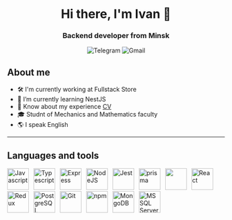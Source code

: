 <div align="center">
 <h1>Hi there, I'm Ivan 👋 </h1> 
 <h3>Backend developer from Minsk</h3> 
</div>

<div align="center">
  <img alt="Telegram" src="https://img.shields.io/badge/Telegram-2CA5E0?style=for-the-badge&logo=Telegram&logoColor=white&link=https%3A%2F%2Ft.me%2FYAGNIvan">
  <img alt="Gmail" src="https://img.shields.io/badge/Gmail-D14836?style=for-the-badge&logo=Gmail&logoColor=white&link=https%3A%2F%2Fmail.google.com%2Fmail%2Fu%2F0%2F%23inbox%3Fcompose%3DCllgCJqZhNwtJqvTRQlNvkbSfJmXzGSfqKkbpjVgtjkDVBltVlBNQjzxBjMLqxhPdfVddwTRDqB">
</div>



## About me

- 🛠️ I'm currently working at Fullstack Store
- 🌱 I’m currently learning NestJS
- 📄 Know about my experience [CV](https://navi-friend.github.io/cv/)
- 🎓 Studnt of Mechanics and Mathematics faculty
- 🌎 I speak English

<hr/>

## Languages and tools
<img src="https://cdn.jsdelivr.net/gh/devicons/devicon@latest/icons/javascript/javascript-original.svg" width="50px" title="Javascript"/>&ensp;
<img src="https://cdn.jsdelivr.net/gh/devicons/devicon@latest/icons/typescript/typescript-original.svg" width="50px" title="Typescript"/>&ensp;
<img src="https://cdn.jsdelivr.net/gh/devicons/devicon@latest/icons/express/express-original.svg" width="50px" title="Express"/>&ensp;
<img src="https://cdn.jsdelivr.net/gh/devicons/devicon@latest/icons/nodejs/nodejs-plain-wordmark.svg" width="50px" title="NodeJS"/>&ensp;
<img src="https://cdn.jsdelivr.net/gh/devicons/devicon@latest/icons/jest/jest-plain.svg" width="50px" title="Jest"/>&ensp;
<img src="https://cdn.jsdelivr.net/gh/devicons/devicon@latest/icons/prisma/prisma-original.svg" width="50px" title="prisma"/>&ensp;
<img src="https://cdn.jsdelivr.net/gh/devicons/devicon@latest/icons/nestjs/nestjs-original.svg" width="50px" titles="NestJS"/>&ensp;
<img src="https://cdn.jsdelivr.net/gh/devicons/devicon@latest/icons/react/react-original-wordmark.svg" width="50px" title="React"/>&ensp;
<img src="https://cdn.jsdelivr.net/gh/devicons/devicon@latest/icons/redux/redux-original.svg" width="50px" title="Redux"/>&ensp;
<img src="https://cdn.jsdelivr.net/gh/devicons/devicon@latest/icons/postgresql/postgresql-original.svg" width="50px" title="PostgreSQL"/>&ensp;
<img src="https://cdn.jsdelivr.net/gh/devicons/devicon@latest/icons/git/git-original.svg" width="50px" title="Git"/>&ensp;
<img src="https://cdn.jsdelivr.net/gh/devicons/devicon@latest/icons/npm/npm-original-wordmark.svg" width="50px" title="npm"/>&ensp;
<img src="https://cdn.jsdelivr.net/gh/devicons/devicon@latest/icons/mongodb/mongodb-original.svg" width="50px" title="MongoDB"/>&ensp;
<img src="https://cdn.jsdelivr.net/gh/devicons/devicon@latest/icons/microsoftsqlserver/microsoftsqlserver-original.svg" width="50px" title="MSSQL Server"/>&ensp;    
          
          

